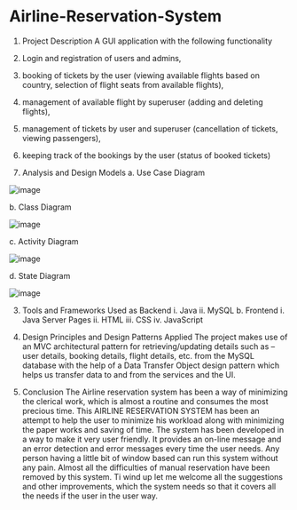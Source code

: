 # Airline-Reservation-System

1.	Project Description
  A GUI application with the following functionality
  1.	Login and registration of users and admins,
  2.	booking of tickets by the user (viewing available flights based on country, selection of flight seats from available flights),
  3.	management of available flight by superuser (adding and deleting flights),
  4.	management of tickets by user and superuser (cancellation of tickets, viewing passengers),
  5.	keeping track of the bookings by the user (status of booked tickets)
 
 2.	Analysis and Design Models
a.	Use Case Diagram

![image](https://user-images.githubusercontent.com/54180295/191901017-c1339317-cbe1-4a7a-b884-ec011952fe0a.png)

b. Class Diagram

![image](https://user-images.githubusercontent.com/54180295/191901051-528cd1b2-acc4-4bda-84cc-4063c4cfec5b.png)

c. Activity Diagram

![image](https://user-images.githubusercontent.com/54180295/191901090-0264efe5-3bf9-4925-8717-1a0739519c62.png)

d. State Diagram

![image](https://user-images.githubusercontent.com/54180295/191901119-9cc8f908-4834-4bef-83ac-ba8eacb979b0.png)

3.	Tools and Frameworks Used as	Backend
i.	Java
ii.	MySQL
b.	Frontend
i.	Java Server Pages
ii.	HTML
iii.	CSS
iv.	JavaScript

4.	Design Principles and Design Patterns Applied
The project makes use of an MVC architectural pattern for retrieving/updating details such as – user details, booking details, flight details, etc. from the MySQL database with the help of a Data Transfer Object design pattern which helps us transfer data to and from the services and the UI.
 
5.	Conclusion
The Airline reservation system has been a way of minimizing the clerical work, which is almost a routine and consumes the most precious time. This AIRLINE RESERVATION SYSTEM has been an attempt to help the user to minimize his workload along with minimizing the paper works and saving of time. The system has been developed in a way to make it very user friendly. It provides an on-line message and an error detection and error messages every time the user needs. Any person having a little bit of window based can run this system without any pain. Almost all the difficulties of manual reservation have been removed by this system. Ti wind up let me welcome all the suggestions and other improvements, which the system needs so that it covers all the needs if the user in the user way.
